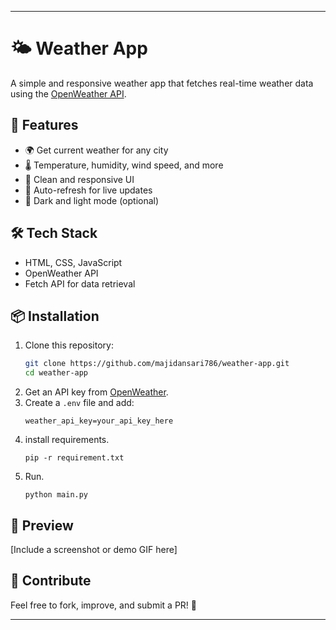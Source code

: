 
---

# 🌤 Weather App  

A simple and responsive weather app that fetches real-time weather data using the [OpenWeather API](https://openweathermap.org/api).  

## 🚀 Features  
- 🌍 Get current weather for any city  
- 🌡 Temperature, humidity, wind speed, and more  
- 🎨 Clean and responsive UI  
- 🔄 Auto-refresh for live updates  
- 🌙 Dark and light mode (optional)  

## 🛠 Tech Stack  
- HTML, CSS, JavaScript  
- OpenWeather API  
- Fetch API for data retrieval  

## 📦 Installation  
1. Clone this repository:  
   ```bash
   git clone https://github.com/majidansari786/weather-app.git
   cd weather-app
   ```
2. Get an API key from [OpenWeather](https://home.openweathermap.org/api_keys).  
3. Create a `.env` file and add:  
   ```
   weather_api_key=your_api_key_here
   ```
4. install requirements.
   ```
   pip -r requirement.txt
   ```  
5. Run.
   ```
   python main.py
   ```  
## 📸 Preview  
[Include a screenshot or demo GIF here]  

## 🌟 Contribute  
Feel free to fork, improve, and submit a PR! 🚀  

---
